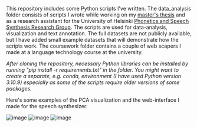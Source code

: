 This repository includes some Python scripts I've written. The data_analysis folder consists of scripts I wrote while working on my [master's thesis](http://urn.fi/URN:NBN:fi:hulib-202206152518) and as a research assistant for the University of Helsinki [Phonetics and Speech Synthesis Research Group](https://blogs.helsinki.fi/phonetics/). The scripts are used for data-analysis, visualization and text annotation. The full datasets are not publicly available, but I have added small example datasets that will demonstrate how the scripts work. The coursework folder contains a couple of web scapers I made at a language technology course at the university.

*After cloning the repository, necessary Python libraries can be installed by running "pip install -r requirements.txt" in the folder. You might want to create a separate, e.g. conda, environment (I have used Python version 3.10.9) especially as some of the scripts require older versions of some packages.*

Here's some examples of the PCA visualization and the web-interface I made for the speech synthesizer:

![image](https://user-images.githubusercontent.com/77778762/234540673-46e9b953-21bd-47fc-8030-f4e9a65dbf46.png)
![image](https://user-images.githubusercontent.com/77778762/234541175-98d36170-2ea8-4570-ad80-8680cf98806a.png)
![image](https://user-images.githubusercontent.com/77778762/234562864-4a00273c-bdbd-409b-b835-ffb1019dde59.png)


